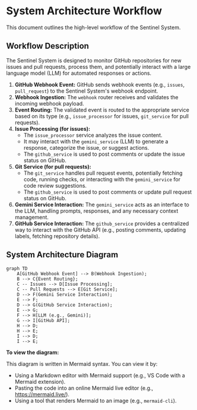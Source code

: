 # System Architecture Workflow

This document outlines the high-level workflow of the Sentinel System.

## Workflow Description

The Sentinel System is designed to monitor GitHub repositories for new issues and pull requests, process them, and potentially interact with a large language model (LLM) for automated responses or actions.

1.  **GitHub Webhook Event:** GitHub sends webhook events (e.g., `issues`, `pull_request`) to the Sentinel System's webhook endpoint.
2.  **Webhook Ingestion:** The `webhook` router receives and validates the incoming webhook payload.
3.  **Event Routing:** The validated event is routed to the appropriate service based on its type (e.g., `issue_processor` for issues, `git_service` for pull requests).
4.  **Issue Processing (for issues):**
    *   The `issue_processor` service analyzes the issue content.
    *   It may interact with the `gemini_service` (LLM) to generate a response, categorize the issue, or suggest actions.
    *   The `github_service` is used to post comments or update the issue status on GitHub.
5.  **Git Service (for pull requests):**
    *   The `git_service` handles pull request events, potentially fetching code, running checks, or interacting with the `gemini_service` for code review suggestions.
    *   The `github_service` is used to post comments or update pull request status on GitHub.
6.  **Gemini Service Interaction:** The `gemini_service` acts as an interface to the LLM, handling prompts, responses, and any necessary context management.
7.  **GitHub Service Interaction:** The `github_service` provides a centralized way to interact with the GitHub API (e.g., posting comments, updating labels, fetching repository details).

## System Architecture Diagram

```mermaid
graph TD
    A[GitHub Webhook Event] --> B(Webhook Ingestion);
    B --> C{Event Routing};
    C -- Issues --> D[Issue Processing];
    C -- Pull Requests --> E[Git Service];
    D --> F(Gemini Service Interaction);
    E --> F;
    D --> G(GitHub Service Interaction);
    E --> G;
    F --> H[LLM (e.g., Gemini)];
    G --> I[GitHub API];
    H --> D;
    H --> E;
    I --> D;
    I --> E;
```

**To view the diagram:**

This diagram is written in Mermaid syntax. You can view it by:
*   Using a Markdown editor with Mermaid support (e.g., VS Code with a Mermaid extension).
*   Pasting the code into an online Mermaid live editor (e.g., <https://mermaid.live/>).
*   Using a tool that renders Mermaid to an image (e.g., `mermaid-cli`).
